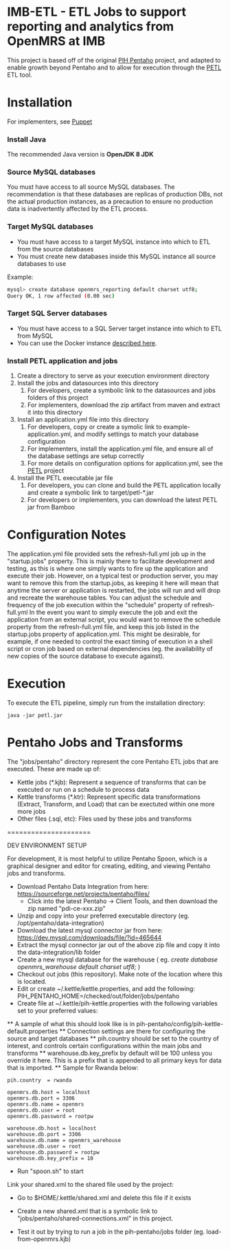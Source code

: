 IMB-ETL - ETL Jobs to support reporting and analytics from OpenMRS at IMB
============================================================================

This project is based off of the original [PIH Pentaho](https://github.com/PIH/pih-pentaho) project, and adapted 
to enable growth beyond Pentaho and to allow for execution through the [PETL](https://github.com/PIH/petl) ETL tool.


# Installation

For implementers, see [Puppet](https://github.com/PIH/mirebalais-puppet/tree/master/mirebalais-modules/petl)

### Install Java
The recommended Java version is **OpenJDK 8 JDK**

### Source MySQL databases
You must have access to all source MySQL databases.
The recommendation is that these databases are replicas of production DBs, not the actual production instances, as a 
precaution to ensure no production data is inadvertently affected by the ETL process.

### Target MySQL databases
* You must have access to a target MySQL instance into which to ETL from the source databases
* You must create new databases inside this MySQL instance all source databases to use

Example:

```bash
mysql> create database openmrs_reporting default charset utf8;
Query OK, 1 row affected (0.00 sec)
```

### Target SQL Server databases
* You must have access to a SQL Server target instance into which to ETL from MySQL
* You can use the Docker instance [described here](https://github.com/PIH/petl/tree/master/docs/examples/sqlserver-docker).

### Install PETL application and jobs

1. Create a directory to serve as your execution environment directory
2. Install the jobs and datasources into this directory
   1. For developers, create a symbolic link to the datasources and jobs folders of this project
   2. For implementers, download the zip artifact from maven and extract it into this directory
3. Install an application.yml file into this directory
   1. For developers, copy or create a symolic link to example-application.yml, and modify settings to match your database configuration
   2. For implementers, install the application.yml file, and ensure all of the database settings are setup correctly
   3. For more details on configuration options for application.yml, see the [PETL](https://github.com/PIH/petl) project
4. Install the PETL executable jar file
   1. For developers, you can clone and build the PETL application locally and create a symbolic link to target/petl-*.jar
   2. For developers or implementers, you can download the latest PETL jar from Bamboo


# Configuration Notes

The application.yml file provided sets the refresh-full.yml job up in the "startup.jobs" property.  This is mainly there
to facilitate development and testing, as this is where one simply wants to fire up the application and execute their job.
However, on a typical test or production server, you may want to remove this from the startup.jobs, as keeping it here will
mean that anytime the server or application is restarted, the jobs will run and will drop and recreate the warehouse tables.
You can adjust the schedule and frequency of the job execution within the "schedule" property of refresh-full.yml
In the event you want to simply execute the job and exit the application from an external script, you would want to remove
the schedule property from the refresh-full.yml file, and keep this job listed in the startup.jobs property of application.yml.
This might be desirable, for example, if one needed to control the exact timing of execution in a shell script or cron job
based on external dependencies (eg. the availability of new copies of the source database to execute against).

# Execution

To execute the ETL pipeline, simply run from the installation directory:

```shell
java -jar petl.jar
```

# Pentaho Jobs and Transforms

The "jobs/pentaho" directory represent the core Pentaho ETL jobs that are executed.  These are made up of:

* Kettle jobs (*.kjb):  Represent a sequence of transforms that can be executed or run on a schedule to process data
* Kettle transforms (*.ktr):  Represent specific data transformations (Extract, Transform, and Load) that can be exectuted within one more more jobs
* Other files (.sql, etc): Files used by these jobs and transforms

=====================

DEV ENVIRONMENT SETUP

For development, it is most helpful to utilize Pentaho Spoon, which is a graphical designer and editor for creating, editing, and viewing
Pentaho jobs and transforms.

* Download Pentaho Data Integration from here: https://sourceforge.net/projects/pentaho/files/
  * Click into the latest Pentaho -> Client Tools, and then download the zip named "pdi-ce-xxx.zip"
* Unzip and copy into your preferred executable directory (eg. /opt/pentaho/data-integration)
* Download the latest mysql connector jar from here: https://dev.mysql.com/downloads/file/?id=465644
* Extract the mysql connector jar out of the above zip file and copy it into the data-integration/lib folder
* Create a new mysql database for the warehouse ( eg. _create database openmrs_warehouse default charset utf8;_ )
* Checkout out jobs (this repository).  Make note of the location where this is located.
* Edit or create ~/.kettle/kettle.properties, and add the following: PIH_PENTAHO_HOME=/checked/out/folder/jobs/pentaho
* Create file at ~/.kettle/pih-kettle.properties with the following variables set to your preferred values:

** A sample of what this should look like is in pih-pentaho/config/pih-kettle-default.properties
** Connection settings are there for configuring the source and target databases
** pih.country should be set to the country of interest, and controls certain configurations within the main jobs and transforms
** warehouse.db.key_prefix by default will be 100 unless you override it here.  This is a prefix that is appended to all primary keys for data that is imported.
** Sample for Rwanda below:

```
pih.country  = rwanda

openmrs.db.host = localhost
openmrs.db.port = 3306
openmrs.db.name = openmrs
openmrs.db.user = root
openmrs.db.password = rootpw

warehouse.db.host = localhost
warehouse.db.port = 3306
warehouse.db.name = openmrs_warehouse
warehouse.db.user = root
warehouse.db.password = rootpw
warehouse.db.key_prefix = 10
```

* Run "spoon.sh" to start

Link your shared.xml to the shared file used by the project:
* Go to $HOME/.kettle/shared.xml and delete this file if it exists
* Create a new shared.xml that is a symbolic link to "jobs/pentaho/shared-connections.xml" in this project.

* Test it out by trying to run a job in the pih-pentaho/jobs folder (eg. load-from-openmrs.kjb)
